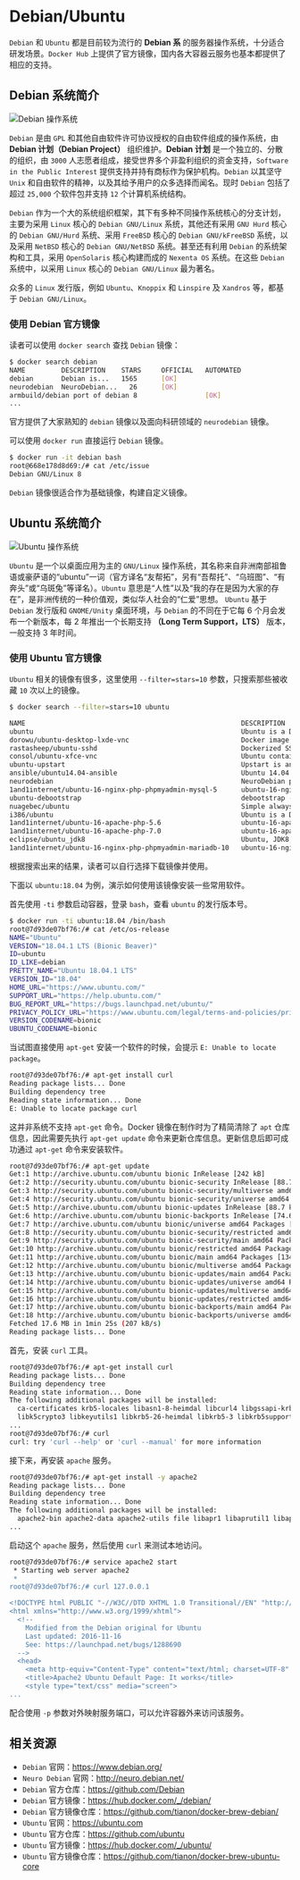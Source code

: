 # Debian/Ubuntu

`Debian` 和 `Ubuntu` 都是目前较为流行的 **Debian 系** 的服务器操作系统，十分适合研发场景。`Docker Hub` 上提供了官方镜像，国内各大容器云服务也基本都提供了相应的支持。

## Debian 系统简介

![Debian 操作系统](./_images/debian-logo.png)

`Debian` 是由 `GPL` 和其他自由软件许可协议授权的自由软件组成的操作系统，由 **Debian 计划（Debian Project）** 组织维护。**Debian 计划** 是一个独立的、分散的组织，由 `3000` 人志愿者组成，接受世界多个非盈利组织的资金支持，`Software in the Public Interest` 提供支持并持有商标作为保护机构。`Debian` 以其坚守 `Unix` 和自由软件的精神，以及其给予用户的众多选择而闻名。现时 `Debian` 包括了超过 `25,000` 个软件包并支持 `12` 个计算机系统结构。

`Debian` 作为一个大的系统组织框架，其下有多种不同操作系统核心的分支计划，主要为采用 `Linux` 核心的 `Debian GNU/Linux` 系统，其他还有采用 `GNU Hurd` 核心的 `Debian GNU/Hurd` 系统、采用 `FreeBSD` 核心的 `Debian GNU/kFreeBSD` 系统，以及采用 `NetBSD` 核心的 `Debian GNU/NetBSD` 系统。甚至还有利用 `Debian` 的系统架构和工具，采用 `OpenSolaris` 核心构建而成的 `Nexenta OS` 系统。在这些 `Debian` 系统中，以采用 `Linux` 核心的 `Debian GNU/Linux` 最为著名。

众多的 `Linux` 发行版，例如 `Ubuntu`、`Knoppix` 和 `Linspire` 及 `Xandros` 等，都基于 `Debian GNU/Linux`。

### 使用 Debian 官方镜像

读者可以使用 `docker search` 查找 `Debian` 镜像：

```bash
$ docker search debian
NAME         DESCRIPTION    STARS     OFFICIAL   AUTOMATED
debian       Debian is...   1565      [OK]
neurodebian  NeuroDebian...   26      [OK]
armbuild/debian port of debian 8                 [OK]
...
```

官方提供了大家熟知的 `debian` 镜像以及面向科研领域的 `neurodebian` 镜像。

可以使用 `docker run` 直接运行 `Debian` 镜像。

```bash
$ docker run -it debian bash
root@668e178d8d69:/# cat /etc/issue
Debian GNU/Linux 8
```

`Debian` 镜像很适合作为基础镜像，构建自定义镜像。

## Ubuntu 系统简介

![Ubuntu 操作系统](./_images/ubuntu-logo.jpg)

`Ubuntu` 是一个以桌面应用为主的 `GNU/Linux` 操作系统，其名称来自非洲南部祖鲁语或豪萨语的“ubuntu”一词（官方译名“友帮拓”，另有“吾帮托”、“乌班图”、“有奔头”或“乌斑兔”等译名）。`Ubuntu` 意思是“人性”以及“我的存在是因为大家的存在”，是非洲传统的一种价值观，类似华人社会的“仁爱”思想。 `Ubuntu` 基于 `Debian` 发行版和 `GNOME/Unity` 桌面环境，与 `Debian` 的不同在于它每 6 个月会发布一个新版本，每 2 年推出一个长期支持 **（Long Term Support，LTS）** 版本，一般支持 3 年时间。

### 使用 Ubuntu 官方镜像

`Ubuntu` 相关的镜像有很多，这里使用 `--filter=stars=10` 参数，只搜索那些被收藏 `10` 次以上的镜像。

```bash
$ docker search --filter=stars=10 ubuntu

NAME                                                      DESCRIPTION                                     STARS               OFFICIAL            AUTOMATED
ubuntu                                                    Ubuntu is a Debian-based Linux operating sys…   10539               [OK]
dorowu/ubuntu-desktop-lxde-vnc                            Docker image to provide HTML5 VNC interface …   395                                     [OK]
rastasheep/ubuntu-sshd                                    Dockerized SSH service, built on top of offi…   243                                     [OK]
consol/ubuntu-xfce-vnc                                    Ubuntu container with "headless" VNC session…   210                                     [OK]
ubuntu-upstart                                            Upstart is an event-based replacement for th…   105                 [OK]
ansible/ubuntu14.04-ansible                               Ubuntu 14.04 LTS with ansible                   98                                      [OK]
neurodebian                                               NeuroDebian provides neuroscience research s…   64                  [OK]
1and1internet/ubuntu-16-nginx-php-phpmyadmin-mysql-5      ubuntu-16-nginx-php-phpmyadmin-mysql-5          50                                      [OK]
ubuntu-debootstrap                                        debootstrap --variant=minbase --components=m…   42                  [OK]
nuagebec/ubuntu                                           Simple always updated Ubuntu docker images w…   24                                      [OK]
i386/ubuntu                                               Ubuntu is a Debian-based Linux operating sys…   19
1and1internet/ubuntu-16-apache-php-5.6                    ubuntu-16-apache-php-5.6                        14                                      [OK]
1and1internet/ubuntu-16-apache-php-7.0                    ubuntu-16-apache-php-7.0                        13                                      [OK]
eclipse/ubuntu_jdk8                                       Ubuntu, JDK8, Maven 3, git, curl, nmap, mc, …   12                                      [OK]
1and1internet/ubuntu-16-nginx-php-phpmyadmin-mariadb-10   ubuntu-16-nginx-php-phpmyadmin-mariadb-10       11                                      [OK]
```

根据搜索出来的结果，读者可以自行选择下载镜像并使用。

下面以 `ubuntu:18.04` 为例，演示如何使用该镜像安装一些常用软件。

首先使用 `-ti` 参数启动容器，登录 `bash`，查看 `ubuntu` 的发行版本号。

```bash
$ docker run -ti ubuntu:18.04 /bin/bash
root@7d93de07bf76:/# cat /etc/os-release
NAME="Ubuntu"
VERSION="18.04.1 LTS (Bionic Beaver)"
ID=ubuntu
ID_LIKE=debian
PRETTY_NAME="Ubuntu 18.04.1 LTS"
VERSION_ID="18.04"
HOME_URL="https://www.ubuntu.com/"
SUPPORT_URL="https://help.ubuntu.com/"
BUG_REPORT_URL="https://bugs.launchpad.net/ubuntu/"
PRIVACY_POLICY_URL="https://www.ubuntu.com/legal/terms-and-policies/privacy-policy"
VERSION_CODENAME=bionic
UBUNTU_CODENAME=bionic
```

当试图直接使用 `apt-get` 安装一个软件的时候，会提示 `E: Unable to locate package`。

```bash
root@7d93de07bf76:/# apt-get install curl
Reading package lists... Done
Building dependency tree
Reading state information... Done
E: Unable to locate package curl
```

这并非系统不支持 `apt-get` 命令。Docker 镜像在制作时为了精简清除了 `apt` 仓库信息，因此需要先执行 `apt-get update` 命令来更新仓库信息。更新信息后即可成功通过 `apt-get` 命令来安装软件。

```bash
root@7d93de07bf76:/# apt-get update
Get:1 http://archive.ubuntu.com/ubuntu bionic InRelease [242 kB]
Get:2 http://security.ubuntu.com/ubuntu bionic-security InRelease [88.7 kB]
Get:3 http://security.ubuntu.com/ubuntu bionic-security/multiverse amd64 Packages [7348 B]
Get:4 http://security.ubuntu.com/ubuntu bionic-security/universe amd64 Packages [823 kB]
Get:5 http://archive.ubuntu.com/ubuntu bionic-updates InRelease [88.7 kB]
Get:6 http://archive.ubuntu.com/ubuntu bionic-backports InRelease [74.6 kB]
Get:7 http://archive.ubuntu.com/ubuntu bionic/universe amd64 Packages [11.3 MB]
Get:8 http://security.ubuntu.com/ubuntu bionic-security/restricted amd64 Packages [31.0 kB]
Get:9 http://security.ubuntu.com/ubuntu bionic-security/main amd64 Packages [835 kB]
Get:10 http://archive.ubuntu.com/ubuntu bionic/restricted amd64 Packages [13.5 kB]
Get:11 http://archive.ubuntu.com/ubuntu bionic/main amd64 Packages [1344 kB]
Get:12 http://archive.ubuntu.com/ubuntu bionic/multiverse amd64 Packages [186 kB]
Get:13 http://archive.ubuntu.com/ubuntu bionic-updates/main amd64 Packages [1127 kB]
Get:14 http://archive.ubuntu.com/ubuntu bionic-updates/universe amd64 Packages [1350 kB]
Get:15 http://archive.ubuntu.com/ubuntu bionic-updates/multiverse amd64 Packages [11.4 kB]
Get:16 http://archive.ubuntu.com/ubuntu bionic-updates/restricted amd64 Packages [44.7 kB]
Get:17 http://archive.ubuntu.com/ubuntu bionic-backports/main amd64 Packages [2496 B]
Get:18 http://archive.ubuntu.com/ubuntu bionic-backports/universe amd64 Packages [4252 B]
Fetched 17.6 MB in 1min 25s (207 kB/s)
Reading package lists... Done
```

首先，安装 `curl` 工具。

```bash
root@7d93de07bf76:/# apt-get install curl
Reading package lists... Done
Building dependency tree
Reading state information... Done
The following additional packages will be installed:
  ca-certificates krb5-locales libasn1-8-heimdal libcurl4 libgssapi-krb5-2 libgssapi3-heimdal libhcrypto4-heimdal libheimbase1-heimdal libheimntlm0-heimdal libhx509-5-heimdal
  libk5crypto3 libkeyutils1 libkrb5-26-heimdal libkrb5-3 libkrb5support0 libldap-2.4-2 libldap-common libnghttp2-14 libpsl5 libroken18-heimdal librtmp1 libsasl2-2 libsasl2-modules libsasl2-modules-db libsqlite3-0 libssl1.1 libwind0-heimdal openssl publicsuffix
...
root@7d93de07bf76:/# curl
curl: try 'curl --help' or 'curl --manual' for more information
```

接下来，再安装 `apache` 服务。

```bash
root@7d93de07bf76:/# apt-get install -y apache2
Reading package lists... Done
Building dependency tree
Reading state information... Done
The following additional packages will be installed:
  apache2-bin apache2-data apache2-utils file libapr1 libaprutil1 libaprutil1-dbd-sqlite3 libaprutil1-ldap libexpat1 libgdbm-compat4 libgdbm5 libicu60 liblua5.2-0 libmagic-mgc libmagic1 libperl5.26 libxml2 mime-support netbase perl perl-modules-5.26 ssl-cert xz-utils
...
```

启动这个 `apache` 服务，然后使用 `curl` 来测试本地访问。

```bash
root@7d93de07bf76:/# service apache2 start
 * Starting web server apache2                                                                                                                               AH00558: apache2: Could not reliably determine the server's fully qualified domain name, using 172.17.0.2. Set the 'ServerName' directive globally to suppress this message
 *
root@7d93de07bf76:/# curl 127.0.0.1

<!DOCTYPE html PUBLIC "-//W3C//DTD XHTML 1.0 Transitional//EN" "http://www.w3.org/TR/xhtml1/DTD/xhtml1-transitional.dtd">
<html xmlns="http://www.w3.org/1999/xhtml">
  <!--
    Modified from the Debian original for Ubuntu
    Last updated: 2016-11-16
    See: https://launchpad.net/bugs/1288690
  -->
  <head>
    <meta http-equiv="Content-Type" content="text/html; charset=UTF-8" />
    <title>Apache2 Ubuntu Default Page: It works</title>
    <style type="text/css" media="screen">
...
```

配合使用 `-p` 参数对外映射服务端口，可以允许容器外来访问该服务。

## 相关资源

* `Debian` 官网：https://www.debian.org/
* `Neuro Debian` 官网：http://neuro.debian.net/
* `Debian` 官方仓库：https://github.com/Debian
* `Debian` 官方镜像：https://hub.docker.com/_/debian/
* `Debian` 官方镜像仓库：https://github.com/tianon/docker-brew-debian/
* `Ubuntu` 官网：https://ubuntu.com
* `Ubuntu` 官方仓库：https://github.com/ubuntu
* `Ubuntu` 官方镜像：https://hub.docker.com/_/ubuntu/
* `Ubuntu` 官方镜像仓库：https://github.com/tianon/docker-brew-ubuntu-core
